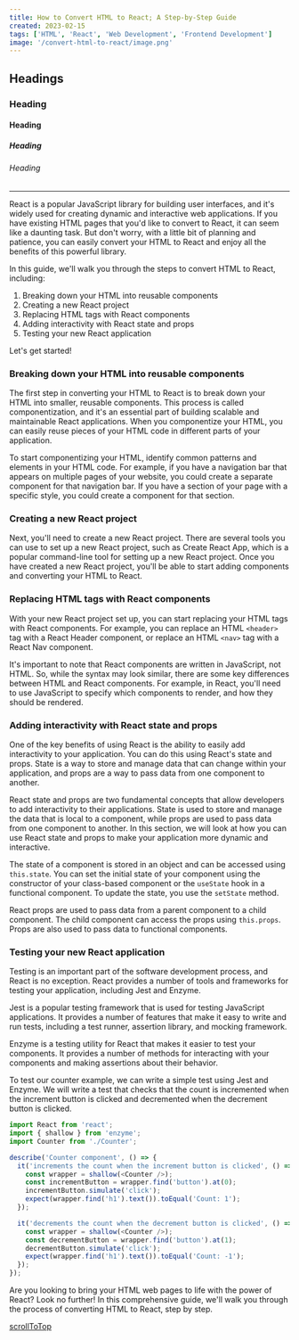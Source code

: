 ```yaml
---
title: How to Convert HTML to React; A Step-by-Step Guide
created: 2023-02-15
tags: ['HTML', 'React', 'Web Development', 'Frontend Development']
image: '/convert-html-to-react/image.png'
---
```


## Headings

### Heading

#### Heading

##### Heading

###### Heading

---

React is a popular JavaScript library for building user interfaces, and it's widely used for creating dynamic and interactive web applications. If you have existing HTML pages that you'd like to convert to React, it can seem like a daunting task. But don't worry, with a little bit of planning and patience, you can easily convert your HTML to React and enjoy all the benefits of this powerful library.

In this guide, we'll walk you through the steps to convert HTML to React, including:

1. Breaking down your HTML into reusable components
2. Creating a new React project
3. Replacing HTML tags with React components
4. Adding interactivity with React state and props
5. Testing your new React application

Let's get started!

### Breaking down your HTML into reusable components

The first step in converting your HTML to React is to break down your HTML into smaller, reusable components. This process is called componentization, and it's an essential part of building scalable and maintainable React applications. When you componentize your HTML, you can easily reuse pieces of your HTML code in different parts of your application.

To start componentizing your HTML, identify common patterns and elements in your HTML code. For example, if you have a navigation bar that appears on multiple pages of your website, you could create a separate component for that navigation bar. If you have a section of your page with a specific style, you could create a component for that section.

### Creating a new React project

Next, you'll need to create a new React project. There are several tools you can use to set up a new React project, such as Create React App, which is a popular command-line tool for setting up a new React project. Once you have created a new React project, you'll be able to start adding components and converting your HTML to React.

### Replacing HTML tags with React components

With your new React project set up, you can start replacing your HTML tags with React components. For example, you can replace an HTML `<header>` tag with a React Header component, or replace an HTML `<nav>` tag with a React Nav component.

It's important to note that React components are written in JavaScript, not HTML. So, while the syntax may look similar, there are some key differences between HTML and React components. For example, in React, you'll need to use JavaScript to specify which components to render, and how they should be rendered.

### Adding interactivity with React state and props

One of the key benefits of using React is the ability to easily add interactivity to your application. You can do this using React's state and props. State is a way to store and manage data that can change within your application, and props are a way to pass data from one component to another.

React state and props are two fundamental concepts that allow developers to add interactivity to their applications. State is used to store and manage the data that is local to a component, while props are used to pass data from one component to another. In this section, we will look at how you can use React state and props to make your application more dynamic and interactive.

The state of a component is stored in an object and can be accessed using `this.state`. You can set the initial state of your component using the constructor of your class-based component or the `useState` hook in a functional component. To update the state, you use the `setState` method.

React props are used to pass data from a parent component to a child component. The child component can access the props using `this.props`. Props are also used to pass data to functional components.

### Testing your new React application

Testing is an important part of the software development process, and React is no exception. React provides a number of tools and frameworks for testing your application, including Jest and Enzyme.

Jest is a popular testing framework that is used for testing JavaScript applications. It provides a number of features that make it easy to write and run tests, including a test runner, assertion library, and mocking framework.

Enzyme is a testing utility for React that makes it easier to test your components. It provides a number of methods for interacting with your components and making assertions about their behavior.

To test our counter example, we can write a simple test using Jest and Enzyme. We will write a test that checks that the count is incremented when the increment button is clicked and decremented when the decrement button is clicked.

```javascript
import React from 'react';
import { shallow } from 'enzyme';
import Counter from './Counter';

describe('Counter component', () => {
  it('increments the count when the increment button is clicked', () => {
    const wrapper = shallow(<Counter />);
    const incrementButton = wrapper.find('button').at(0);
    incrementButton.simulate('click');
    expect(wrapper.find('h1').text()).toEqual('Count: 1');
  });

  it('decrements the count when the decrement button is clicked', () => {
    const wrapper = shallow(<Counter />);
    const decrementButton = wrapper.find('button').at(1);
    decrementButton.simulate('click');
    expect(wrapper.find('h1').text()).toEqual('Count: -1');
  });
});

```
Are you looking to bring your HTML web pages to life with the power of React? Look no further! In this comprehensive guide, we'll walk you through the process of converting HTML to React, step by step.

[scrollToTop](#headings)
